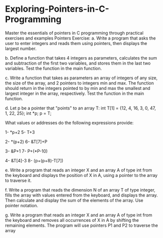 # Exploring-Pointers-in-C-Programming
Master the essentials of pointers in C programming through practical exercises and examples
Pointers
Exercise:
a. Write a program that asks the user to enter integers and reads them using pointers, then displays the largest number.

b. Define a function that takes 4 integers as parameters, calculates the sum and subtraction of the first two variables, and stores them in the last two variables. Test the function in the main function.

c. Write a function that takes as parameters an array of integers of any size, the size of the array, and 2 pointers to integers min and max. The function should return in the integers pointed to by min and max the smallest and largest integer in the array, respectively. Test the function in the main function.

d. Let p be a pointer that "points" to an array T:
int T[1] = {12, 4, 16, 3, 0, 47, 1, 22, 25};
int *p;
p = T;

What values or addresses do the following expressions provide:

1- *p+2 5- T+3

2- *(p+2) 6- &T[7]+P

3- &P+1 7- P+(*P-10)

4- &T[4]-3 8- (p+(p+8)-T[7])

e. Write a program that reads an integer X and an array A of type int from the keyboard and displays the position of X in A, using a pointer to the array to traverse it.

f. Write a program that reads the dimension N of an array T of type integer, fills the array with values entered from the keyboard, and displays the array. Then calculate and display the sum of the elements of the array. Use pointer notation.

g. Write a program that reads an integer X and an array A of type int from the keyboard and removes all occurrences of X in A by shifting the remaining elements. The program will use pointers P1 and P2 to traverse the array
